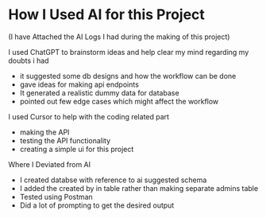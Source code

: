 # How I Used AI for this Project 

(I have Attached the AI Logs I had during the making of this project) 

I used ChatGPT to brainstorm ideas and help clear my mind regarding my doubts i had 
- it suggested some db designs and how the workflow can be done
- gave ideas for making api endpoints 
- It generated a realistic dummy data for database
- pointed out few edge cases which might affect the workflow 

I used Cursor to help with the coding related part 
- making the API
- testing the API functionality
- creating a simple ui for this project 

Where I Deviated from AI
- I created databse with reference to ai suggested schema
- I added the created by in table rather than making separate admins table 
- Tested using Postman 
- Did a lot of prompting to get the desired output 
